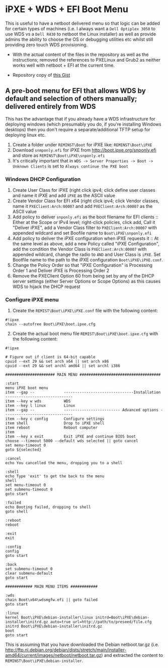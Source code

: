 # iPXE + WDS + EFI Boot Menu #

This is useful to have a netboot delivered menu so that logic can be added for certain types of machines (i.e. I always want a `Dell Optiplex 3050` to use WDS vs a `Dell R430` to netboot the Linux installer) as well as provide admins the ability to choose the OS or debugging utilities etc whilst still providing zero touch WDS provisioning.

* With the actual content of the files in the repository as well as the instructions; removed the references to PXELinux and Grub2 as neither works well with netboot + EFI at the current time.

* Repository copy of [this Gist](https://gist.github.com/mintsoft/e4bf8391cdc3a9d9014b185897cef41c)

## A pre-boot menu for EFI that allows WDS by default and selection of others manually; delivered entirely from WDS ##

This has the advantage that if you already have a WDS infrastructure for deploying windows (which presumably you do, if you're installing Windows desktops) then you don't require a separate/additional TFTP setup for deploying linux etc.

1. Create a folder under `REMINST\Boot` for iPXE like: `REMINST\Boot\iPXE`
2. Download `snmponly.efi` for iPXE from http://boot.ipxe.org/snponly.efi and store as `REMINST\Boot\iPXE\snponly.efi`
3. It's critically important that in `WDS -> Server Properties -> Boot -> Unknown Clients` is set to `Always continue the PXE boot`

### Windows DHCP Configuration ###

1. Create User Class for iPXE (right click ipv4; click define user classes and name it iPXE and add `iPXE` as the ASCII value
2. Create Vendor Class for EFI x64 (right click ipv4; click Vendor classes, name it `PXEClient:Arch:00007` and add `PXEClient:Arch:00007` as the ASCII value
3. Add policy to deliver `snponly.efi` as the boot filename for EFI clients :: Either at the Scope or IPv4 level; right-click policies, click add, Call it "Deliver iPXE", add a Vendor Class filter to `PXEClient:Arch:00007` with appended wildcard and set Boofile name to `Boot\iPXE\snponly.efi`
4. Add policy to deliver the iPXE configuration when iPXE requests it :: At the same level as above, add a new Policy called "iPXE Configuration", add the condition the Vendor Class is `PXEClient:Arch:00007` with appended wildcard, change the radio to `AND` and User Class is `iPXE`. Set Bootfile name to the path to the iPXE configuration `Boot\iPXE\iPXE.conf`.
5. Change the Policy Order so that "iPXE Configuration" is Processing Order 1 and Deliver iPXE is Processing Order 2
6. Remove the PXEClient Option 60 from being set by any of the DHCP server settings (either Server Options or Scope Options) as this causes WDS to hijack the DHCP request

### Configure iPXE menu ###
1. Create the `REMIST\Boot\iPXE\iPXE.conf` file  with the following content:
```
#!ipxe
chain --autofree Boot\iPXE\boot.ipxe.cfg
```
2. Create the actual boot menu file `REMIST\Boot\iPXE\boot.ipxe.cfg` with the following content:
```
#!ipxe

# Figure out if client is 64-bit capable
cpuid --ext 29 && set arch x64 || set arch x86
cpuid --ext 29 && set archl amd64 || set archl i386

###################### MAIN MENU ####################################

:start
menu iPXE boot menu
item --gap --             -------------------------------Installation ------------------------------
item --key w wds          WDS
item --key l linux        Linux
item --gap --             ------------------------- Advanced options -------------------------------
item --key c config       Configure settings
item shell                Drop to iPXE shell
item reboot               Reboot computer
item
item --key x exit         Exit iPXE and continue BIOS boot
choose --timeout 5000 --default wds selected || goto cancel
set menu-timeout 0
goto ${selected}

:cancel
echo You cancelled the menu, dropping you to a shell

:shell
echo Type 'exit' to get the back to the menu
shell
set menu-timeout 0
set submenu-timeout 0
goto start

:failed
echo Booting failed, dropping to shell
goto shell

:reboot
reboot

:exit
exit

:config
config
goto start

:back
set submenu-timeout 0
clear submenu-default
goto start

############ MAIN MENU ITEMS ############

:wds
chain Boot\x64\wdsmgfw.efi || goto failed
goto start

:linux
kernel Boot\iPXE\debian-installer\linux initrd=Boot\iPXE\debian-installer\initrd.gz auto=true url=http://path/to/preseed/file.cfg
initrd Boot\iPXE\debian-installer\initrd.gz
boot
goto start
```

This is assuming that you have downloaded the Debian netboot.tar.gz (i.e. http://ftp.nl.debian.org/debian/dists/stretch/main/installer-amd64/current/images/netboot/netboot.tar.gz) and extracted the content to `REMINST\Boot\iPXE\debian-installer`. 

